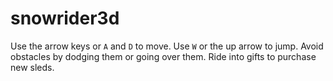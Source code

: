 # snowrider3d
Use the arrow keys or `A` and `D` to move. Use `W` or the up arrow to jump. Avoid obstacles by dodging them or going over them. Ride into gifts to purchase new sleds.
